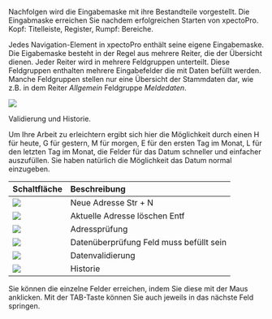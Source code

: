 Nachfolgen wird die Eingabemaske mit ihre Bestandteile vorgestellt. Die Eingabmaske erreichen Sie nachdem erfolgreichen Starten von xpectoPro. Kopf: Titelleiste, Register, Rumpf: Bereiche.

Jedes Navigation-Element in xpectoPro enthält seine eigene Eingabemaske. Die Eigabemaske besteht in der Regel aus mehrere Reiter, die der Übersicht dienen.
Jeder Reiter wird in mehrere Feldgruppen unterteilt. Diese Feldgruppen enthalten mehrere Eingabefelder die mit Daten befüllt werden.
Manche Feldgruppen stellen nur eine Übersicht der Stammdaten dar, wie z.B. in dem Reiter *Allgemein* Feldgruppe *Meldedaten*.

![](http://xpecto.github.io/docs/img/img_1430327488389.png)

Validierung und Historie. 

Um Ihre Arbeit zu erleichtern ergibt sich hier die Möglichkeit durch einen H für heute, G für gestern, M für morgen, E für den ersten Tag im Monat, L für den letzten Tag im Monat, die Felder für das Datum schneller und einfacher auszufüllen. Sie haben natürlich die Möglichkeit das Datum normal einzugeben.



|  Schaltfläche            |    Beschreibung     |  
| ------------- |:-------------| 
| ![](http://xpecto.github.io/docs/img/img_1430731908651.png)       | Neue Adresse Str + N  | 
| ![](http://xpecto.github.io/docs/img/img_1430731964269.png)    | Aktuelle Adresse löschen Entf| 
| ![](http://xpecto.github.io/docs/img/img_1430729578370.png)       | Adressprüfung | 
| ![](http://xpecto.github.io/docs/img/img_1430729624073.png)      | Datenüberprüfung Feld muss befüllt sein | 
| ![](http://xpecto.github.io/docs/img/img_1430729543912.png)      | Datenvalidierung | 
| ![](http://xpecto.github.io/docs/img/img_1430729940939.png)     | Historie | 


Sie können die einzelne Felder erreichen, indem Sie diese mit der Maus anklicken. Mit der TAB-Taste können Sie auch jeweils in das nächste Feld springen.

